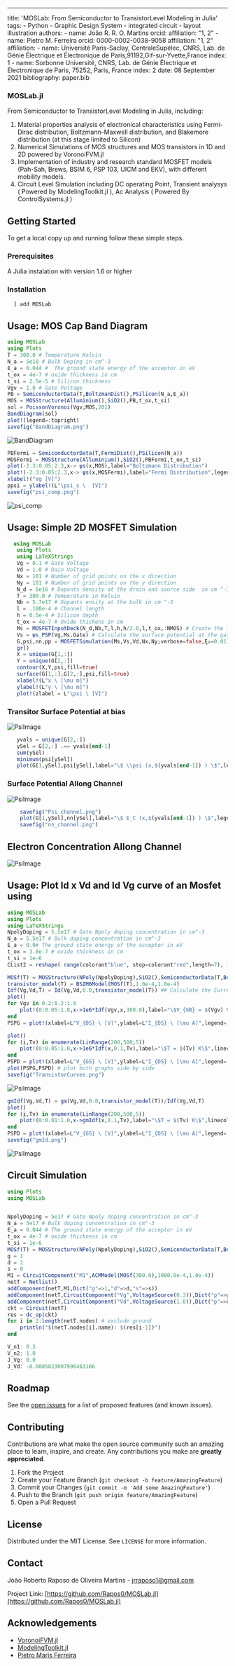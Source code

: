 ---
title: 'MOSLab: From Semiconductor to TransistorLevel Modeling in Julia'
tags:
	- Python
	- Graphic Design System
	- integrated circuit
	- layout illustration
authors:
	- name: João R. R. O. Martins
	orcid: 
	affiliation: "1, 2"
	- name: Pietro M. Ferreira
	orcid: 0000-0002-0038-9058
	affiliation: "1, 2"
affiliation:
	- name: Université Paris-Saclay, CentraleSupélec, CNRS, Lab. de Génie Électrique et Électronique de Paris,91192,Gif-sur-Yvette,France
	index: 1
	- name: Sorbonne Université, CNRS, Lab. de Génie Électrique et Électronique de Paris, 75252, Paris, France
	index: 2
date: 08 September 2021
bibliography: paper.bib

 ### MOSLab.jl

  From Semiconductor to TransistorLevel Modeling in Julia, including:
  
  1.	Material properties analysis of electronical characteristics using Fermi-Dirac distribution, Boltzmann-Maxwell distribution, and Blakemore distribution (at this stage limited to Silicon)
  2.	Numerical Simulations of MOS structures and MOS transistors in 1D and 2D powered by VoronoiFVM.jl
  3.	Implementation of industry and research standard MOSFET models (Pah-Sah, Brews, BSIM 6, PSP 103, UICM and EKV), with different mobility models.
  4. Circuit Level Simulation including DC operating Point, Transient analysys ( Powered by ModelingToolkit.jl ), Ac Analysis ( Powered By ControlSystems.jl ) 


<!-- GETTING STARTED -->
## Getting Started

To get a local copy up and running follow these simple steps.

### Prerequisites

A Julia instalation with version 1.6 or higher
### Installation
 ```julia
   ] add MOSLab
 ```




<!-- USAGE EXAMPLES -->
## Usage: MOS Cap Band Diagram
```julia
using MOSLab
using Plots
T = 300.0 # Temperature Kelvin
N_a = 5e18 # Bulk Doping in cm^-3
E_a = 0.044 #  The ground state energy of the acceptor in eV
t_ox = 4e-7 # oxide thickness in cm
t_si = 2.5e-5 # Silicon thickness
Vgv = 1.0 # Gate Voltage
PB = SemiconductorData(T,BoltzmanDist(),PSilicon(N_a,E_a))
MOS = MOSStructure(Alluminium(),SiO2(),PB,t_ox,t_si)
sol = PoissonVoronoi(Vgv,MOS,201)
BandDiagram(sol)
plot!(legend=:topright)
savefig("BandDiagram.png")
```
![BandDiagram](Examples/Figures/BandDiagram.png)
 ```julia
PBFermi = SemiconductorData(T,FermiDist(),PSilicon(N_a))
MOSFermi = MOSStructure(Alluminium(),SiO2(),PBFermi,t_ox,t_si)
plot(-2.3:0.05:2.3,x-> ψs(x,MOS),label="Boltzmann Distribution")
plot!(-2.3:0.05:2.3,x-> ψs(x,MOSFermi),label="Fermi Distribution",legend=:topleft)
xlabel!("Vg [V]")
ppsi = ylabel!(L"\psi_s \  [V]")
savefig("psi_comp.png")
 ```
![psi_comp](Examples/Figures/psi_comp.png)

## Usage: Simple 2D MOSFET Simulation 

 ```julia
   using MOSLab
    using Plots
    using LaTeXStrings
    Vg = 0.1 # Gate Voltage
    Vd = 1.0 # Dain Voltage
    Nx = 101 # Number of grid points on the x direction
    Ny = 101 # Number of grid points on the y direction
    N_d = 6e16 # Dopants density at the drain and source side  in cm ^-3
    T = 300.0 # Temperature in Kelvin
    Nb = 5.7e17 # Dopants ensity at the bulk in cm ^-3
    l = .180e-4 # Channel length
    h = 0.5e-4 # Silicon depth
    t_ox = 4e-7 # Oxide thickens in cm
    Ms = MOSFETInputDeck(N_d,Nb,T,l,h,h/2.0,l,t_ox,:NMOS) # Create the input deck for an NMOS transistor
    Vs = ψs_PSP(Vg,Ms.Gate) # Calculate the surface potential at the gate
    G,psi,nn,pp = MOSFETSimulation(Ms,Vs,Vd,Nx,Ny;verbose=false,ξ₀=0.01) # run 2D MOSFET simulation
    gr()
    X = unique(G[1,:])
    Y = unique(G[2,:])
    contour(X,Y,psi,fill=true)
    surface(G[1,:],G[2,:],psi,fill=true)
    xlabel!(L"x \ [\mu m]")
    ylabel!(L"y \ [\mu m]")
    plot!(zlabel = L"\psi \ [V]")
```
### Transitor Surface Potential at bias
![PsiImage](Examples/Figures/Psi_Surface.png)
 ```julia
    yvals = unique(G[2,:])
    ySel = G[2,:] .== yvals[end-1]
    sum(ySel)
    minimum(psi[ySel])
    plot(G[1,ySel],psi[ySel],label="\$ \\psi (x,$(yvals[end-1]) ) \$",legend=:bottomleft)
```
### Surface Potential Allong Channel
![PsiImage](Examples/Figures/Psi_channel.png)
```julia
    savefig("Psi_channel.png")
    plot(G[1,ySel],nn[ySel],label="\$ E_C (x,$(yvals[end-1]) ) \$",legend=:topright)
    savefig("nn_channel.png")
   ```
## Electron Concentration Allong Channel
![PsiImage](Examples/Figures/nn_channel.png)
  
## Usage: Plot Id x Vd and Id Vg curve of an Mosfet using 

```julia
using MOSLab
using Plots
using LaTeXStrings
NpolyDoping = 5.5e17 # Gate Npoly doping concentration in cm^-3
N_a = 5.5e17 # Bulk doping concentration in cm^-3
E_a = 0.0# The ground state energy of the acceptor in eV
t_ox = 3.8e-7 # oxide thickness in cm
t_si = 1e-6
CList2 = reshape( range(colorant"blue", stop=colorant"red",length=7), 1, 7 );

MOSf(T) = MOSStructure(NPoly(NpolyDoping),SiO2(),SemiconductorData(T,BoltzmanDist(),PSilicon(N_a,E_a)),t_ox,t_si) ## Calculate Parameters of a MOS Structure the given parameters using Boltzman Distribution at temperature T 
transistor_model(T) = BSIM6Model(MOSf(T),1.0e-4,1.0e-4)
Idf(Vg,Vd,T) = Id(Vg,Vd,0.0,transistor_model(T)) ## Calculate the Current using the ACM Model of a transistor having the parameters from MOSf(T) and W =1.0 um, L = 1.0 um, similar contructors are available for the other models
plot()
for Vgv in 0.2:0.2:1.8
    plot!(0:0.05:1.8,x->1e6*Idf(Vgv,x,300.0),label="\$V_{GB} = $(Vgv) V\$") # plot Id, Vd characteristics for different VGB
end
PSPG = plot!(xlabel=L"V_{DS} \ [V]",ylabel=L"I_{DS} \ [\mu A]",legend=:topleft)

plot()
for (i,Tv) in enumerate(LinRange(200,500,5))
    plot!(0:0.05:1.0,x->1e6*Idf(x,0.1,Tv),label="\$T = $(Tv) K\$",linecolor=CList2[i]) # plot Id, Vg characteristics for different Temperatures
end
PSPD = plot!(xlabel=L"V_{GS} \ [V]",ylabel=L"I_{DS} \ [\mu A]",legend=:topleft,yaxis=:log10)
plot(PSPG,PSPD) # plot both graphs side by side 
savefig("TransistorCurves.png")
```
![PsiImage](Examples/Figures/TransistorCurves.png)
```julia
gmIdf(Vg,Vd,T) = gm(Vg,Vd,0.0,transistor_model(T))/Idf(Vg,Vd,T)
plot()
for (i,Tv) in enumerate(LinRange(200,500,5))
    plot!(0:0.01:1.0,x->gmIdf(x,0.1,Tv),label="\$T = $(Tv) K\$",linecolor=CList2[i]) # plot Id, Vg characteristics for different Temperatures
end
PSPD = plot!(xlabel=L"V_{GS} \ [V]",ylabel=L"I_{DS} \ [\mu A]",legend=:topright)
savefig("gmId.png")
```
![PsiImage](Examples/Figures/gmId.png)

## Circuit Simulation 
```julia
using Plots
using MOSLab


NpolyDoping = 5e17 # Gate Npoly doping concentration in cm^-3
N_a = 5e17 # Bulk doping concentration in cm^-3
E_a = 0.044 # The ground state energy of the acceptor in eV
t_ox = 4e-7 # oxide thickness in cm
t_si = 1e-6
MOSf(T) = MOSStructure(NPoly(NpolyDoping),SiO2(),SemiconductorData(T,BoltzmanDist(),PSilicon(N_a,E_a)),t_ox,t_si) ## Calculate Parameters of a MOS Structure the given parameters using Boltzman Distribution at temperature T 
g = 1
d = 2
s = 0
M1 = CircuitComponent("M1",ACMModel(MOSf(300.0),1000.0e-4,1.0e-4))
netT = Netlist()
addComponent(netT,M1,Dict("g"=>1,"d"=>d,"s"=>s))
addComponent(netT,CircuitComponent("Vg",VoltageSource(0.3)),Dict("p"=>g,"n"=>s))
addComponent(netT,CircuitComponent("Vd",VoltageSource(1.0)),Dict("p"=>d,"n"=>s))
ckt = Circuit(netT)
res = dc_op(ckt)
for i in 2:length(netT.nodes) # exclude ground
    println("$(netT.nodes[i].name): $(res[i-1])")
end
```
```julia
V_n1: 0.3
V_n2: 1.0
J_Vg: 0.0
J_Vd: -0.0005823007996463166
```

<!-- ROADMAP -->
## Roadmap

See the [open issues](https://github.com/Rapos0/MOSLab.jl/issues) for a list of proposed features (and known issues).



<!-- CONTRIBUTING -->
## Contributing

Contributions are what make the open source community such an amazing place to learn, inspire, and create. Any contributions you make are **greatly appreciated**.

1. Fork the Project
2. Create your Feature Branch (`git checkout -b feature/AmazingFeature`)
3. Commit your Changes (`git commit -m 'Add some AmazingFeature'`)
4. Push to the Branch (`git push origin feature/AmazingFeature`)
5. Open a Pull Request



<!-- LICENSE -->
## License

Distributed under the MIT License. See `LICENSE` for more information.



<!-- CONTACT -->
## Contact

João Roberto Raposo de Oliveira Martins - jrraposo1@gmail.com

Project Link: [https://github.com/Rapos0/MOSLab.jl](https://github.com/Rapos0/MOSLab.jl)



<!-- ACKNOWLEDGEMENTS -->
## Acknowledgements
* [VoronoiFVM.jl](https://github.com/j-fu/VoronoiFVM.jl)
* [ModelingToolkit.jl](https://github.com/SciML/ModelingToolkit.jl)
* [Pietro Maris Ferreira](https://github.com/DrPiBlacksmith)